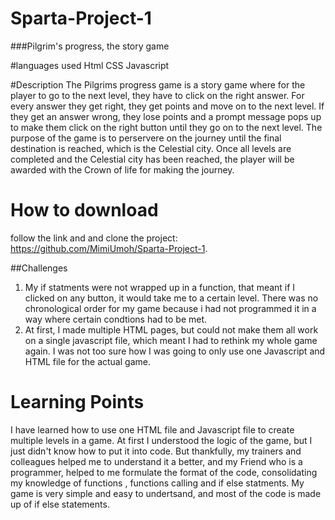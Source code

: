 # Sparta-Project-1
###Pilgrim's progress, the story game

#languages used
Html
CSS
Javascript

#Description
The Pilgrims progress game is a story game where for the player to go to the next level, they have to click on the right answer. For every answer they get right, they get points and move on to the next level. If they get an answer wrong, they lose points and a prompt message pops up to make them click on the right button until they go on to the next level. The purpose of the game is to perservere on the journey until the final destination is reached, which is the Celestial city. Once all levels are completed and the Celestial city has been reached, the player will be awarded with the Crown of life for making the journey.

# How to download 
follow the link and and clone the project: https://github.com/MimiUmoh/Sparta-Project-1.

##Challenges 
1) My if statments were not wrapped up in a function, that meant if I clicked on any button, it would take me to a certain level. There was no chronological order for my game because i had not programmed it in a way where certain condtions had to be met. 
2) At first, I made multiple HTML pages, but could not make them all work on a single javascript file, which meant I had to rethink my whole game again. I was not too sure how I was going to only use one Javascript and HTML file for the actual game.

# Learning Points
 I have learned how to use one HTML file and Javascript file to create multiple levels in  a game. At first I understood the logic of the game, but I just didn't know how to put it into code. But thankfully, my trainers and colleagues helped me to understand it a better, and my Friend who is a programmer, helped to me formulate the format of the code, consolidating my knowledge of functions , functions calling and if else statments. My game is very simple and easy to undertsand, and most of the code is made up of if else statements.

